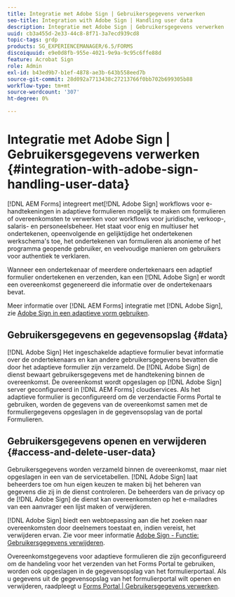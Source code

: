 ```yaml
---
title: Integratie met Adobe Sign | Gebruikersgegevens verwerken
seo-title: Integration with Adobe Sign | Handling user data
description: Integratie met Adobe Sign | Gebruikersgegevens verwerken
uuid: cb3a455d-2e33-44c8-8f71-3a7ecd939cd8
topic-tags: grdp
products: SG_EXPERIENCEMANAGER/6.5/FORMS
discoiquuid: e9e0d8fb-955e-4021-9e9a-9c95c6ffe88d
feature: Acrobat Sign
role: Admin
exl-id: b43ed9b7-b1ef-4878-ae3b-643b558eed7b
source-git-commit: 28d092a7713438c27213766f0bb702b699305b88
workflow-type: tm+mt
source-wordcount: '307'
ht-degree: 0%

---
```


# Integratie met Adobe Sign | Gebruikersgegevens verwerken {#integration-with-adobe-sign-handling-user-data}

[!DNL AEM Forms] integreert met[!DNL  Adobe Sign] workflows voor e-handtekeningen in adaptieve formulieren mogelijk te maken om formulieren of overeenkomsten te verwerken voor workflows voor juridische, verkoop-, salaris- en personeelsbeheer. Het staat voor enig en multiuser het ondertekenen, opeenvolgende en gelijktijdige het ondertekenen werkschema&#39;s toe, het ondertekenen van formulieren als anonieme of het programma geopende gebruiker, en veelvoudige manieren om gebruikers voor authentiek te verklaren.

Wanneer een ondertekenaar of meerdere ondertekenaars een adaptief formulier ondertekenen en verzenden, kan een [!DNL Adobe Sign] er wordt een overeenkomst gegenereerd die informatie over de ondertekenaars bevat.

Meer informatie over [!DNL AEM Forms] integratie met [!DNL Adobe Sign], zie [Adobe Sign in een adaptieve vorm gebruiken](/help/forms/using/working-with-adobe-sign.md).

## Gebruikersgegevens en gegevensopslag {#data}

[!DNL Adobe Sign] Het ingeschakelde adaptieve formulier bevat informatie over de ondertekenaars en kan andere gebruikersgegevens bevatten die door het adaptieve formulier zijn verzameld. De [!DNL Adobe Sign] de dienst bewaart gebruikersgegevens met de handtekening binnen de overeenkomst. De overeenkomst wordt opgeslagen op [!DNL Adobe Sign] server geconfigureerd in [!DNL AEM Forms] cloudservices. Als het adaptieve formulier is geconfigureerd om de verzendactie Forms Portal te gebruiken, worden de gegevens van de overeenkomst samen met de formuliergegevens opgeslagen in de gegevensopslag van de portal Formulieren.

## Gebruikersgegevens openen en verwijderen {#access-and-delete-user-data}

Gebruikersgegevens worden verzameld binnen de overeenkomst, maar niet opgeslagen in een van de servicetabellen. [!DNL Adobe Sign] laat beheerders toe om hun eigen keuzen te maken bij het beheren van gegevens die zij in de dienst controleren. De beheerders van de privacy op de [!DNL Adobe Sign] de dienst kan overeenkomsten op het e-mailadres van een aanvrager een lijst maken of verwijderen.

[!DNL Adobe Sign] biedt een webtoepassing aan die het zoeken naar overeenkomsten door deelnemers toestaat en, indien vereist, het verwijderen ervan. Zie voor meer informatie [Adobe Sign - Functie: Gebruikersgegevens verwijderen](https://helpx.adobe.com/sign/help/adobesign_gdpr_user_deletion.html).

Overeenkomstgegevens voor adaptieve formulieren die zijn geconfigureerd om de handeling voor het verzenden van het Forms Portal te gebruiken, worden ook opgeslagen in de gegevensopslag van het formulierportaal. Als u gegevens uit de gegevensopslag van het formulierportal wilt openen en verwijderen, raadpleegt u [Forms Portal | Gebruikersgegevens verwerken](/help/forms/using/forms-portal-handling-user-data.md).

